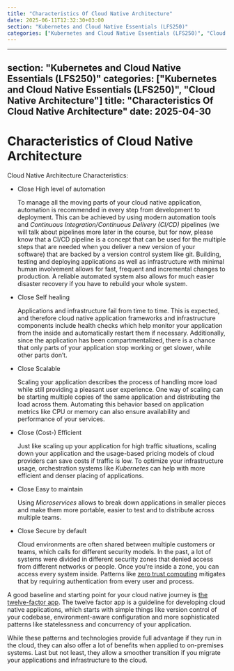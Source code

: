 ```yaml
---
title: "Characteristics Of Cloud Native Architecture"
date: 2025-06-11T12:32:30+03:00
section: "Kubernetes and Cloud Native Essentials (LFS250)"
categories: ["Kubernetes and Cloud Native Essentials (LFS250)", "Cloud Native Architecture"]
---
```

---
section: "Kubernetes and Cloud Native Essentials (LFS250)"
categories: ["Kubernetes and Cloud Native Essentials (LFS250)", "Cloud Native Architecture"]
title: "Characteristics Of Cloud Native Architecture"
date: 2025-04-30
---
# Characteristics of Cloud Native Architecture

Cloud Native Architecture Characteristics:

- Close High level of automation
    
    To manage all the moving parts of your cloud native application, automation is recommended in every step from development to deployment. This can be achieved by using modern automation tools and _Continuous Integration/Continuous Delivery (CI/CD)_ pipelines (we will talk about pipelines more later in the course, but for now, please know that a CI/CD pipeline is a concept that can be used for the multiple steps that are needed when you deliver a new version of your software) that are backed by a version control system like git. Building, testing and deploying applications as well as infrastructure with minimal human involvement allows for fast, frequent and incremental changes to production. A reliable automated system also allows for much easier disaster recovery if you have to rebuild your whole system.
    
- Close Self healing
    
    Applications and infrastructure fail from time to time. This is expected, and therefore cloud native application frameworks and infrastructure components include health checks which help monitor your application from the inside and automatically restart them if necessary. Additionally, since the application has been compartmentalized, there is a chance that only parts of your application stop working or get slower, while other parts don’t.
    
- Close Scalable
    
    Scaling your application describes the process of handling more load while still providing a pleasant user experience. One way of scaling can be starting multiple copies of the same application and distributing the load across them. Automating this behavior based on application metrics like CPU or memory can also ensure availability and performance of your services.
    
- Close (Cost-) Efficient
    
    Just like scaling up your application for high traffic situations, scaling down your application and the usage-based pricing models of cloud providers can save costs if traffic is low. To optimize your infrastructure usage, orchestration systems like _Kubernetes_ can help with more efficient and denser placing of applications.
    
- Close Easy to maintain
    
    Using _Microservices_ allows to break down applications in smaller pieces and make them more portable, easier to test and to distribute across multiple teams.
    
- Close Secure by default
    
    Cloud environments are often shared between multiple customers or teams, which calls for different security models. In the past, a lot of systems were divided in different security zones that denied access from different networks or people. Once you’re inside a zone, you can access every system inside. Patterns like [zero trust computing](https://en.wikipedia.org/wiki/Zero_trust_security_model) mitigates that by requiring authentication from every user and process.
    

A good baseline and starting point for your cloud native journey is [the twelve-factor app](https://12factor.net/). The twelve factor app is a guideline for developing cloud native applications, which starts with simple things like version control of your codebase, environment-aware configuration and more sophisticated patterns like statelessness and concurrency of your application.

While these patterns and technologies provide full advantage if they run in the cloud, they can also offer a lot of benefits when applied to on-premises systems. Last but not least, they allow a smoother transition if you migrate your applications and infrastructure to the cloud.